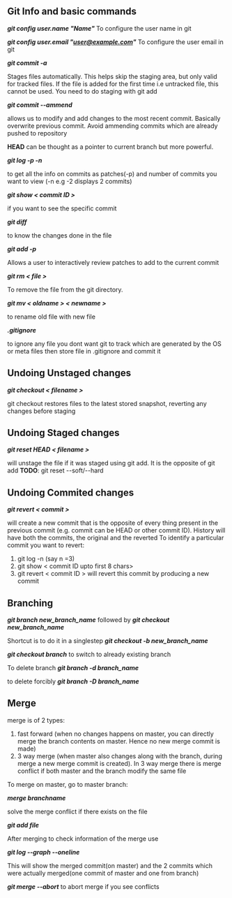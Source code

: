 ## Git Info and basic commands

***git config user.name "Name"***
To configure the user name in git

***git config user.email "user@example.com"***
To configure the user email in git

***git commit -a***

Stages files automatically.
This helps skip the staging area, but only valid for tracked files. If the file is added for the first time i.e untracked file, this cannot be used. You need to do staging with git add

***git commit --ammend***

allows us to modify and add changes to the most recent commit. Basically overwrite previous commit. Avoid ammending commits which are already pushed to repository

**HEAD** can be thought as a pointer to current branch but more powerful.

***git log -p -n***

to get all the info on commits as patches(-p) and number of commits you want to view (-n e.g -2 displays 2 commits)

***git show < commit ID >***

if you want to see the specific commit

***git diff***

to know the changes done in the file

***git add -p***

Allows a user to interactively review patches to add to the current commit

***git rm < file >***

To remove the file from the git directory.

***git mv < oldname > < newname >***

to rename old file with new file

***.gitignore***

to ignore any file you dont want git to track which are generated by the OS or meta files then store file in .gitignore and commit it

## Undoing Unstaged changes
***git checkout < filename >***

git checkout restores files to the latest stored snapshot, reverting any changes before staging

## Undoing Staged changes
***git reset HEAD < filename >***

will unstage the file if it was staged using git add. It is the opposite of git add
**TODO**: git reset --soft/--hard

## Undoing Commited changes
***git revert < commit >***

will create a new commit that is the opposite of every thing present in the previous commit (e.g. commit can be HEAD or other commit ID). History will have both the commits, the original and the reverted
To identify a particular commit you want to revert:
1. git log -n (say n =3)
2. git show < commit ID upto first 8 chars>
3. git revert < commit ID > will revert this commit by  producing a new commit


## Branching
***git branch new_branch_name***
followed by
***git checkout new_branch_name***

Shortcut is to do it in a singlestep
***git checkout -b new_branch_name***

***git checkout branch***
to switch to already existing branch


To delete branch
***git branch -d branch_name***

 to delete forcibly
***git branch -D branch_name***
## Merge
merge is of 2 types:
1. fast forward (when no changes happens on master, you can directly merge the branch contents on master. Hence no new merge commit is made)
2. 3 way merge (when master also changes along with the branch, during merge a new merge commit is created). In 3 way merge there is merge conflict if both master and the branch modify the same file

To merge on master, go to master branch:

***merge branchname***

solve the merge conflict if there exists on the file

***git add file***

After merging to check information of the merge use

***git log --graph --oneline***

This will show the merged commit(on master) and the 2 commits which were actually merged(one commit of master and one from branch)

***git merge --abort*** to abort merge if you see conflicts